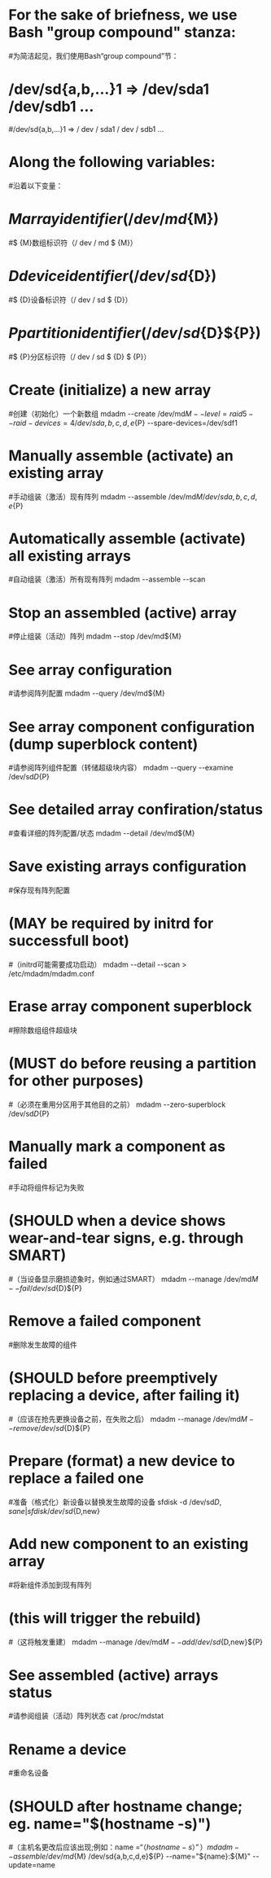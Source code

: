 # For the sake of briefness, we use Bash  "group compound" stanza:
#为简洁起见，我们使用Bash“group compound”节：
#   /dev/sd{a,b,...}1 => /dev/sda1 /dev/sdb1 ...
#/dev/sd{a,b,...}1 => / dev / sda1 / dev / sdb1 ...
# Along the following variables:
#沿着以下变量：
#   ${M} array identifier (/dev/md${M})
#$ {M}数组标识符（/ dev / md $ {M}）
#   ${D} device identifier (/dev/sd${D})
#$ {D}设备标识符（/ dev / sd $ {D}）
#   ${P} partition identifier (/dev/sd${D}${P})
#$ {P}分区标识符（/ dev / sd $ {D} $ {P}）

# Create (initialize) a new array
#创建（初始化）一个新数组
mdadm --create /dev/md${M} --level=raid5 --raid-devices=4 /dev/sd{a,b,c,d,e}${P} --spare-devices=/dev/sdf1

# Manually assemble (activate) an existing array
#手动组装（激活）现有阵列
mdadm --assemble /dev/md${M} /dev/sd{a,b,c,d,e}${P}

# Automatically assemble (activate) all existing arrays
#自动组装（激活）所有现有阵列
mdadm --assemble --scan

# Stop an assembled (active) array
#停止组装（活动）阵列
mdadm --stop /dev/md${M}

# See array configuration
#请参阅阵列配置
mdadm --query /dev/md${M}

# See array component configuration (dump superblock content)
#请参阅阵列组件配置（转储超级块内容）
mdadm --query --examine /dev/sd${D}${P}

# See detailed array confiration/status
#查看详细的阵列配置/状态
mdadm --detail /dev/md${M}

# Save existing arrays configuration
#保存现有阵列配置
# (MAY be required by initrd for successfull boot)
#（initrd可能需要成功启动）
mdadm --detail --scan > /etc/mdadm/mdadm.conf

# Erase array component superblock
#擦除数组组件超级块
# (MUST do before reusing a partition for other purposes)
#（必须在重用分区用于其他目的之前）
mdadm --zero-superblock /dev/sd${D}${P}

# Manually mark a component as failed
#手动将组件标记为失败
# (SHOULD when a device shows wear-and-tear signs, e.g. through SMART)
#（当设备显示磨损迹象时，例如通过SMART）
mdadm --manage /dev/md${M} --fail /dev/sd${D}${P}

# Remove a failed component
#删除发生故障的组件
# (SHOULD before preemptively replacing a device, after failing it)
#（应该在抢先更换设备之前，在失败之后）
mdadm --manage /dev/md${M} --remove /dev/sd${D}${P}

# Prepare (format) a new device to replace a failed one
#准备（格式化）新设备以替换发生故障的设备
sfdisk -d /dev/sd${D,sane} | sfdisk /dev/sd${D,new}

# Add new component to an existing array
#将新组件添加到现有阵列
# (this will trigger the rebuild)
#（这将触发重建）
mdadm --manage /dev/md${M} --add /dev/sd${D,new}${P}

# See assembled (active) arrays status
#请参阅组装（活动）阵列状态
cat /proc/mdstat

# Rename a device
#重命名设备
# (SHOULD after hostname change; eg. name="$(hostname -s)")
#（主机名更改后应该出现;例如：name =“$（hostname -s）”）
mdadm --assemble /dev/md${M} /dev/sd{a,b,c,d,e}${P} --name="${name}:${M}" --update=name

